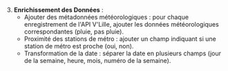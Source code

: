 
3. **Enrichissement des Données** :
   - Ajouter des métadonnées météorologiques : pour chaque enregistrement de l'API V'Lille, ajouter les données météorologiques correspondantes (pluie, pas pluie).
   - Proximité des stations de métro : ajouter un champ indiquant si une station de métro est proche (oui, non).
   - Transformation de la date : séparer la date en plusieurs champs (jour de la semaine, heure, mois, numéro de la semaine).
